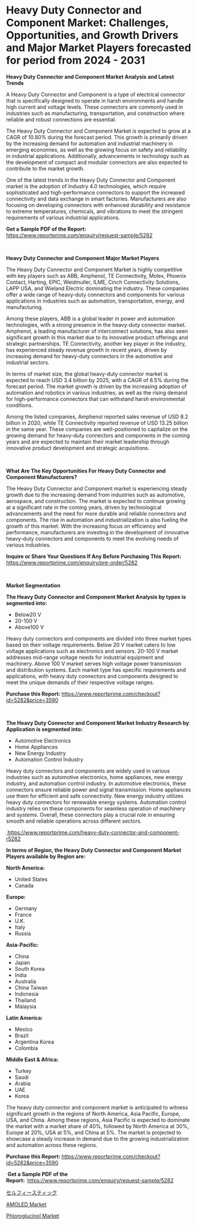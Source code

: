 <p><h1>Heavy Duty Connector and Component Market: Challenges, Opportunities, and Growth Drivers and Major Market Players forecasted for period from 2024 - 2031</h1></p><p><strong>Heavy Duty Connector and Component Market Analysis and Latest Trends</strong></p>
<p><p>A Heavy Duty Connector and Component is a type of electrical connector that is specifically designed to operate in harsh environments and handle high current and voltage levels. These connectors are commonly used in industries such as manufacturing, transportation, and construction where reliable and robust connections are essential.</p><p>The Heavy Duty Connector and Component Market is expected to grow at a CAGR of 10.80% during the forecast period. This growth is primarily driven by the increasing demand for automation and industrial machinery in emerging economies, as well as the growing focus on safety and reliability in industrial applications. Additionally, advancements in technology such as the development of compact and modular connectors are also expected to contribute to the market growth.</p><p>One of the latest trends in the Heavy Duty Connector and Component market is the adoption of Industry 4.0 technologies, which require sophisticated and high-performance connectors to support the increased connectivity and data exchange in smart factories. Manufacturers are also focusing on developing connectors with enhanced durability and resistance to extreme temperatures, chemicals, and vibrations to meet the stringent requirements of various industrial applications.</p></p>
<p><strong>Get a Sample PDF of the Report:&nbsp;</strong> <a href="https://www.reportprime.com/enquiry/request-sample/5282">https://www.reportprime.com/enquiry/request-sample/5282</a></p>
<p>&nbsp;</p>
<p><strong>Heavy Duty Connector and Component Major Market Players</strong></p>
<p><p>The Heavy Duty Connector and Component Market is highly competitive with key players such as ABB, Amphenol, TE Connectivity, Molex, Phoenix Contact, Harting, EPIC, Weidmuller, ILME, Cinch Connectivity Solutions, LAPP USA, and Wieland Electric dominating the industry. These companies offer a wide range of heavy-duty connectors and components for various applications in industries such as automation, transportation, energy, and manufacturing.</p><p>Among these players, ABB is a global leader in power and automation technologies, with a strong presence in the heavy-duty connector market. Amphenol, a leading manufacturer of interconnect solutions, has also seen significant growth in this market due to its innovative product offerings and strategic partnerships. TE Connectivity, another key player in the industry, has experienced steady revenue growth in recent years, driven by increasing demand for heavy-duty connectors in the automotive and industrial sectors.</p><p>In terms of market size, the global heavy-duty connector market is expected to reach USD 3.4 billion by 2025, with a CAGR of 6.5% during the forecast period. The market growth is driven by the increasing adoption of automation and robotics in various industries, as well as the rising demand for high-performance connectors that can withstand harsh environmental conditions.</p><p>Among the listed companies, Amphenol reported sales revenue of USD 8.2 billion in 2020, while TE Connectivity reported revenue of USD 13.25 billion in the same year. These companies are well-positioned to capitalize on the growing demand for heavy-duty connectors and components in the coming years and are expected to maintain their market leadership through innovative product development and strategic acquisitions.</p></p>
<p>&nbsp;</p>
<p><strong>What Are The Key Opportunities For Heavy Duty Connector and Component Manufacturers?</strong></p>
<p><p>The Heavy Duty Connector and Component market is experiencing steady growth due to the increasing demand from industries such as automotive, aerospace, and construction. The market is expected to continue growing at a significant rate in the coming years, driven by technological advancements and the need for more durable and reliable connectors and components. The rise in automation and industrialization is also fueling the growth of this market. With the increasing focus on efficiency and performance, manufacturers are investing in the development of innovative heavy-duty connectors and components to meet the evolving needs of various industries.</p></p>
<p><strong>Inquire or Share Your Questions If Any Before Purchasing This Report:</strong> <a href="https://www.reportprime.com/enquiry/pre-order/5282">https://www.reportprime.com/enquiry/pre-order/5282</a></p>
<p>&nbsp;</p>
<p><strong>Market Segmentation</strong></p>
<p><strong>The Heavy Duty Connector and Component Market Analysis by types is segmented into:</strong></p>
<p><ul><li>Below20 V</li><li>20-100 V</li><li>Above100 V</li></ul></p>
<p><p>Heavy duty connectors and components are divided into three market types based on their voltage requirements. Below 20 V market caters to low voltage applications such as electronics and sensors. 20-100 V market addresses mid-range voltage needs for industrial equipment and machinery. Above 100 V market serves high voltage power transmission and distribution systems. Each market type has specific requirements and applications, with heavy duty connectors and components designed to meet the unique demands of their respective voltage ranges.</p></p>
<p><strong>Purchase this Report:&nbsp;</strong><a href="https://www.reportprime.com/checkout?id=5282&price=3590">https://www.reportprime.com/checkout?id=5282&price=3590</a></p>
<p>&nbsp;</p>
<p><strong>The Heavy Duty Connector and Component Market Industry Research by Application is segmented into:</strong></p>
<p><ul><li>Automotive Electronics</li><li>Home Appliances</li><li>New Energy Industry</li><li>Automation Control Industry</li></ul></p>
<p><p>Heavy duty connectors and components are widely used in various industries such as automotive electronics, home appliances, new energy industry, and automation control industry. In automotive electronics, these connectors ensure reliable power and signal transmission. Home appliances use them for efficient and safe connectivity. New energy industry utilizes heavy duty connectors for renewable energy systems. Automation control industry relies on these components for seamless operation of machinery and systems. Overall, these connectors play a crucial role in ensuring smooth and reliable operations across different sectors.</p></p>
<p><a href="https://www.reportprime.com/heavy-duty-connector-and-component-r5282">&nbsp;https://www.reportprime.com/heavy-duty-connector-and-component-r5282</a></p>
<p><strong>In terms of Region, the Heavy Duty Connector and Component Market Players available by Region are:</strong></p>
<p>
    <p> <strong> North America: </strong>
        <ul>
            <li>United States</li>
            <li>Canada</li>
        </ul>
        </p> 
    <p> <strong> Europe: </strong>
        <ul>
            <li>Germany</li>
            <li>France</li>
            <li>U.K.</li>
            <li>Italy</li>
            <li>Russia</li>
        </ul>
        </p> 
    <p> <strong> Asia-Pacific: </strong>
        <ul>
            <li>China</li>
            <li>Japan</li>
            <li>South Korea</li>
            <li>India</li>
            <li>Australia</li>
            <li>China Taiwan</li>
            <li>Indonesia</li>
            <li>Thailand</li>
            <li>Malaysia</li>
        </ul>
        </p> 
    <p> <strong> Latin America: </strong>
        <ul>
            <li>Mexico</li>
            <li>Brazil</li>
            <li>Argentina Korea</li>
            <li>Colombia</li>
        </ul>
        </p> 
    <p> <strong> Middle East & Africa: </strong>
        <ul>
            <li>Turkey</li>
            <li>Saudi</li>
            <li>Arabia</li>
            <li>UAE</li>
            <li>Korea</li>
        </ul>
    </p>
    </p>
<p><p>The heavy duty connector and component market is anticipated to witness significant growth in the regions of North America, Asia Pacific, Europe, USA, and China. Among these regions, Asia Pacific is expected to dominate the market with a market share of 40%, followed by North America at 30%, Europe at 20%, USA at 5%, and China at 5%. The market is projected to showcase a steady increase in demand due to the growing industrialization and automation across these regions.</p></p>
<p><strong>Purchase this Report: </strong><a href="https://www.reportprime.com/checkout?id=5282&price=3590">https://www.reportprime.com/checkout?id=5282&price=3590</a></p>
<p>&nbsp;<strong>Get a Sample PDF of the Report:&nbsp;&nbsp;</strong><a href="https://www.reportprime.com/enquiry/request-sample/5282">https://www.reportprime.com/enquiry/request-sample/5282</a></p>
<p><strong></strong></p>
<p><p><a href="https://medium.com/@frankfurter35566/%E3%82%BB%E3%83%AB%E3%83%95%E3%82%A3%E3%83%BC%E3%82%B9%E3%83%86%E3%82%A3%E3%83%83%E3%82%AF%E5%B8%82%E5%A0%B4%E3%81%AE%E8%A6%8F%E6%A8%A1%E3%81%AF-%E3%82%B0%E3%83%AD%E3%83%BC%E3%83%90%E3%83%AB%E7%94%A3%E6%A5%AD%E3%81%AB%E3%81%8A%E3%81%91%E3%82%8B%E6%9C%80%E9%81%A9%E3%81%AA%E3%83%9E%E3%83%BC%E3%82%B1%E3%83%86%E3%82%A3%E3%83%B3%E3%82%B0%E3%83%81%E3%83%A3%E3%83%8D%E3%83%AB%E3%82%92%E6%98%8E%E3%82%89%E3%81%8B%E3%81%AB%E3%81%97%E3%81%BE%E3%81%99-5be194fdeea4">セルフィースティック</a></p><p><a href="https://www.linkedin.com/pulse/decoding-amoled-market-metrics-share-trends-growth-patterns-ulkme">AMOLED Market</a></p><p><a href="https://www.linkedin.com/pulse/phloroglucinol-market-share-amp-new-trends-analysis-report-bo0ue">Phloroglucinol Market</a></p></p>